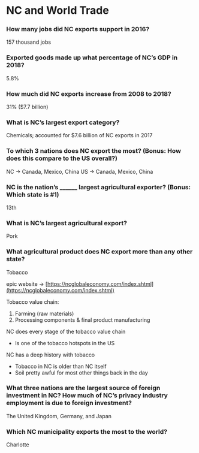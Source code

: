 # NC and World Trade

### How many jobs did NC exports support in 2016?

157 thousand jobs

### Exported goods made up what percentage of NC’s GDP in 2018?

5.8%

### How much did NC exports increase from 2008 to 2018?

31% ($7.7 billion)

### What is NC’s largest export category?

Chemicals; accounted for $7.6 billion of NC exports in 2017

### To which 3 nations does NC export the most? (Bonus: How does this compare to the US overall?)

NC -> Canada, Mexico, China
US -> Canada, Mexico, China

### NC is the nation’s ______ largest agricultural exporter? (Bonus: Which state is #1)

13th

### What is NC’s largest agricultural export?

Pork

### What agricultural product does NC export more than any other state?

Tobacco

epic website -> [https://ncglobaleconomy.com/index.shtml](https://ncglobaleconomy.com/index.shtml)

Tobacco value chain:
1. Farming (raw materials)
2. Processing components & final product manufacturing

NC does every stage of the tobacco value chain
- Is one of the tobacco hotspots in the US

NC has a deep history with tobacco
- Tobacco in NC is older than NC itself
- Soil pretty awful for most other things back in the day

### What three nations are the largest source of foreign investment in NC? How much of NC’s privacy industry employment is due to foreign investment?

The United Kingdom, Germany, and Japan

### Which NC municipality exports the most to the world?

Charlotte

